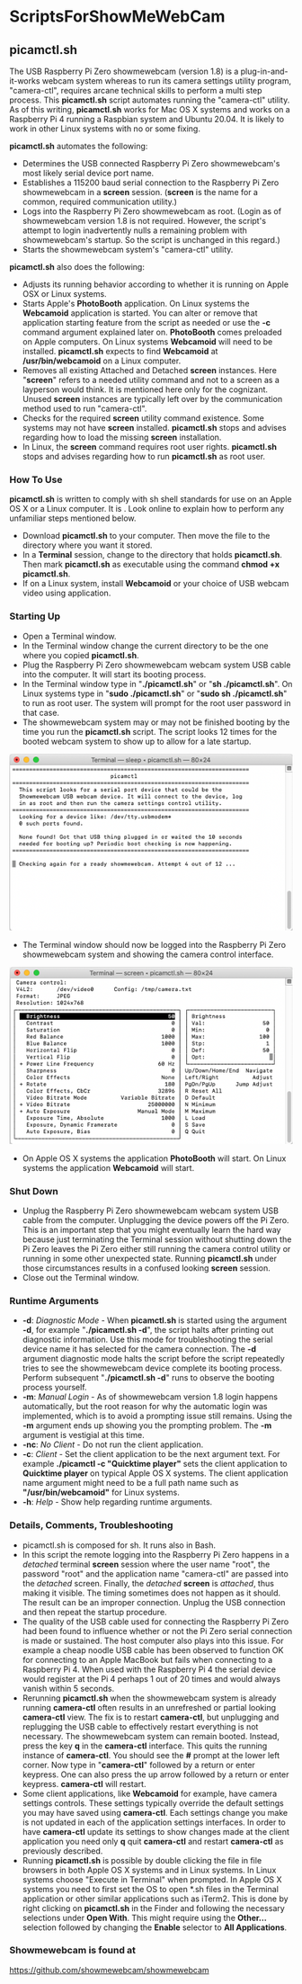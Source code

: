 # ScriptsForShowMeWebCam

## picamctl.sh

The USB Raspberry Pi Zero showmewebcam (version 1.8) is a plug-in-and-it-works webcam system whereas to run its camera settings utility program, "camera-ctl", requires arcane technical skills to perform a multi step process. This **picamctl.sh** script automates running the "camera-ctl" utility. As of this writing, **picamctl.sh** works for Mac OS X systems and works on a Raspberry Pi 4 running a Raspbian system and Ubuntu 20.04. It is likely to work in other Linux systems with no or some fixing.  

**picamctl.sh** automates the following:

* Determines the USB connected Raspberry Pi Zero showmewebcam's most likely serial device port name.
* Establishes a 115200 baud serial connection to the Raspberry Pi Zero showmewebcam in a **screen** session. (**screen** is the name for a common, required communication utility.)
* Logs into the Raspberry Pi Zero showmewebcam as root. (Login as of showmewebcam version 1.8 is not required. However, the script's attempt to login inadvertently nulls a remaining problem with showmewebcam's startup. So the script is unchanged in this regard.)
* Starts the showmewebcam system's "camera-ctl" utility.

**picamctl.sh** also does the following:

* Adjusts its running behavior according to whether it is running on Apple OSX or Linux systems. 
* Starts Apple's **PhotoBooth** application. On Linux systems the **Webcamoid** application is started. You can alter or remove that application starting feature from the script as needed or use the **-c** command argument explained later on. **PhotoBooth** comes preloaded on Apple computers. On Linux systems **Webcamoid** will need to be installed. **picamctl.sh** expects to find **Webcamoid** at **/usr/bin/webcamoid** on a Linux computer.
* Removes all existing Attached and Detached **screen** instances. Here "**screen**" refers to a needed utility command and not to a screen as a layperson would think. It is mentioned here only for the cognizant. Unused **screen** instances are typically left over by the communication method used to run "camera-ctl".
* Checks for the required **screen** utility command existence. Some systems may not have **screen** installed. **picamctl.sh** stops and advises regarding how to load the missing **screen** installation.
* In Linux, the **screen** command requires root user rights. **picamctl.sh** stops and advises regarding how to run **picamctl.sh** as root user.

### How To Use

**picamctl.sh** is written to comply with sh shell standards for use on an Apple OS X or a Linux computer. It is .  Look online to explain how to perform any unfamiliar steps mentioned below.

* Download **picamctl.sh** to your computer. Then move the file to the directory where you want it stored.
* In a **Terminal** session, change to the directory that holds **picamctl.sh**. Then mark **picamctl.sh** as executable using the command **chmod +x picamctl.sh**.
* If on a Linux system, install **Webcamoid** or your choice of USB webcam video using application.

### Starting Up

* Open a Terminal window.
* In the Terminal window change the current directory to be the one where you copied **picamctl.sh**.
* Plug the Raspberry Pi Zero showmewebcam webcam system USB cable into the computer. It will start its booting process.  
* In the Terminal window type in "**./picamctl.sh**" or "**sh ./picamctl.sh**". On Linux systems type in "**sudo ./picamctl.sh**" or "**sudo sh ./picamctl.sh**" to run as root user. The system will prompt for the root user password in that case.
* The showmewebcam system may or may not be finished booting by the time you run the **picamctl.sh** script. The script looks 12 times for the booted webcam system to show up to allow for a late startup. 

![picamctl waiting](graphics/picamctl_waiting.png?raw=true)

* The Terminal window should now be logged into the Raspberry Pi Zero showmewebcam system and showing the camera control interface.

![camera-ctl running](graphics/cameractl_image.png?raw=true)

* On Apple OS X systems the application **PhotoBooth** will start. On Linux systems the application **Webcamoid** will start.

### Shut Down

* Unplug the Raspberry Pi Zero showmewebcam webcam system USB cable from the computer. Unplugging the device powers off the Pi Zero. This is an important step that you might eventually learn the hard way because just terminating the Terminal session without shutting down the Pi Zero leaves the Pi Zero either still running the camera control utility or running in some other unexpected state. Running **picamctl.sh** under those circumstances results in a confused looking **screen** session.
* Close out the Terminal window.

### Runtime Arguments

* **-d**: *Diagnostic Mode* - When **picamctl.sh** is started using the argument **-d**, for example "**./picamctl.sh  -d**", the script halts after printing out diagnostic information. Use this mode for troubleshooting the serial device name it has selected for the camera connection. The **-d** argument diagnostic mode halts the script before the script repeatedly tries to see the showmewebcam device complete its booting process. Perform subsequent "**./picamctl.sh  -d**" runs to observe the booting process yourself.
* **-m**: *Manual Login* - As of showmewebcam version 1.8 login happens automatically, but the root reason for why the automatic login was implemented, which is to avoid a prompting issue still remains. Using the **-m** argument ends up showing you the prompting problem. The **-m** argument is vestigial at this time. 
* **-nc**: *No Client* - Do not run the client application.
* **-c**: *Client* - Set the client application to be the next argument text. For example **./picamctl -c "Quicktime player"** sets the client application to **Quicktime player** on typical Apple OS X systems. The client application name argument might need to be a full path name such as **"/usr/bin/webcamoid"** for Linux systems.
* **-h**: *Help* - Show help regarding runtime arguments.

### Details, Comments, Troubleshooting

* picamctl.sh is composed for sh. It runs also in Bash.
* In this script the remote logging into the Raspberry Pi Zero happens in a *detached* terminal **screen** session where the user name "root", the password "root" and the application name "camera-ctl" are passed into the *detached* screen. Finally, the *detached* **screen** is *attached*, thus making it visible. The timing sometimes does not happen as it should. The result can be an improper connection. Unplug the USB connection and then repeat the startup procedure.
* The quality of the USB cable used for connecting the Raspberry Pi Zero had been found to influence whether or not the Pi Zero serial connection is made or sustained. The host computer also plays into this issue. For example a cheap noodle USB cable has been observed to function OK for connecting to an Apple MacBook but fails when connecting to a Raspberry Pi 4. When used with the Raspberry Pi 4 the serial device would register at the Pi 4 perhaps 1 out of 20 times and would always vanish within 5 seconds.
* Rerunning **picamctl.sh** when the showmewebcam system is already running **camera-ctl** often results in an unrefreshed or partial looking **camera-ctl** view. The fix is to restart **camera-ctl**, but unplugging and replugging the USB cable to effectively restart everything is not necessary. The showmewebcam system can remain booted. Instead, press the key **q** in the **camera-ctl** interface. This quits the running instance of **camera-ctl**. You should see the **#** prompt at the lower left corner. Now type in "**camera-ctl**" followed by a return or enter keypress. One can also press the up arrow followed by a return or enter keypress. **camera-ctl** will restart.
* Some client applications, like **Webcamoid** for example, have camera settings controls. These settings typically override the default settings you may have saved using **camera-ctl**. Each settings change you make is not updated in each of the application settings interfaces. In order to have **camera-ctl** update its settings to show changes made at the client application you need only **q** quit **camera-ctl** and restart **camera-ctl** as previously described.
* Running **picamctl.sh** is possible by double clicking the file in file browsers in both Apple OS X systems and in Linux systems. In Linux systems choose "Execute in Terminal" when prompted. In Apple OS X systems you need to first set the OS to open *.sh files in the Terminal application or other similar applications such as iTerm2. This is done by right clicking on **picamctl.sh** in the Finder and following the necessary selections under **Open With**. This might require using the **Other...** selection followed by changing the **Enable** selector to **All Applications**.

### Showmewebcam is found at

<https://github.com/showmewebcam/showmewebcam>
